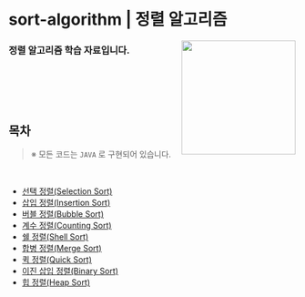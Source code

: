 # sort-algorithm | 정렬 알고리즘

<img align="right" src="https://github.com/jeongwon201/sort-algorithm/assets/81132541/b68f376a-3f45-4b3a-9a3a-346e8b4839f9" width="200px"/>
<h3 align="left">정렬 알고리즘 학습 자료입니다.</h3>
<br />
<br />
<br />
<br />

## 목차

> ※ 모든 코드는 ```JAVA``` 로 구현되어 있습니다.
<br />

- <a href="https://github.com/jeongwon201/sort-algorithm/tree/main/src/main/java/com/sortalgorithm/selection">선택 정렬(Selection Sort)</a>
- <a href="https://github.com/jeongwon201/sort-algorithm/tree/main/src/main/java/com/sortalgorithm/insertion">삽입 정렬(Insertion Sort)</a>
- <a href="https://github.com/jeongwon201/sort-algorithm/tree/main/src/main/java/com/sortalgorithm/bubble">버블 정렬(Bubble Sort)</a>
- <a href="https://github.com/jeongwon201/sort-algorithm/tree/main/src/main/java/com/sortalgorithm/countring">계수 정렬(Counting Sort)</a>
- <a href="https://github.com/jeongwon201/sort-algorithm/tree/main/src/main/java/com/sortalgorithm/shell">쉘 정렬(Shell Sort)</a>
- <a href="https://github.com/jeongwon201/sort-algorithm/tree/main/src/main/java/com/sortalgorithm/merge">합병 정렬(Merge Sort)</a>
- <a href="https://github.com/jeongwon201/sort-algorithm/tree/main/src/main/java/com/sortalgorithm/quick">퀵 정렬(Quick Sort)</a>
- <a href="https://github.com/jeongwon201/sort-algorithm/tree/main/src/main/java/com/sortalgorithm/binaryinsertion">이진 삽입 정렬(Binary Sort)</a>
- <a href="https://github.com/jeongwon201/sort-algorithm/tree/main/src/main/java/com/sortalgorithm/heap">힙 정렬(Heap Sort)</a>
